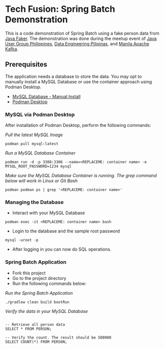 # Tech Fusion: Spring Batch Demonstration

This is a code demonstration of Spring Batch using a fake person data from [Java Faker](https://github.com/DiUS/java-faker). The demonstration was done during
the meetup event of [Java User Group Philippines](https://linktr.ee/jugph), [Data Engineering Pilipinas](https://www.meetup.com/data-engineering-pilipinas/), and [Manila Apache Kafka](https://www.meetup.com/Manila-Kafka/).

## Prerequisites

The application needs a database to store the data. You may opt to manually install a MySQL Database or use the container approach using Podman Desktop.

* [MySQL Database - Manual Install](https://dev.mysql.com/doc/mysql-installer/en/)
* [Podman Desktop](https://podman-desktop.io/docs/installation)

### MySQL via Podman Desktop

After installation of Podman Desktop, perform the following commands:

<i>Pull the latest MySQL Image</i>
```shell
podman pull mysql:latest
```

<i>Run a MySQL Database Container</i>
```shell
podman run -d -p 3308:3306 --name=<REPLACEME: container name> -e MYSQL_ROOT_PASSWORD=1234 mysql
```

<i>Make sure the MySQL Database Container is running. The grep command below will work in Linux or Git Bash</i>

```shell
podman podman ps | grep '<REPLACEME: container name>'
```

### Managing the Database

* Interact with your MySQL Database
```shell
podman exec -it <REPLACEME: container name> bash
```
* Login to the database and the sample root password

```shell
mysql -uroot -p
```

* After logging in you can now do SQL operations.

### Spring Batch Application

* Fork this project
* Go to the project directory
* Run the following commands below:

<i>Run the Spring Batch Application</i>
```shell
./gradlew clean build bootRun
```

<i>Verify the data in your MySQL Database</i>

```mysql

-- Retrieve all person data
SELECT * FROM PERSON;

-- Verify the count. The result should be 500000
SELECT COUNT(*) FROM PERSON;
```

